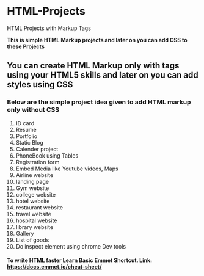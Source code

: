 # HTML-Projects
HTML Projects with Markup Tags

**This is simple HTML Markup projects and later on you can add CSS to these Projects**

## You can create HTML Markup only with tags using your HTML5 skills and later on you can add styles using CSS
### Below are the simple project idea given to add HTML markup only without CSS


1. ID card
2. Resume
3. Portfolio
4. Static Blog
5. Calender project
6. PhoneBook using Tables
7. Registration form
8. Embed Media like Youtube videos, Maps
9. Airline website
10. landing page
11. Gym website
12. college website
13. hotel website
14. restaurant website
15. travel website
16. hospital website
17. library website
18. Gallery
19. List of goods
20. Do inspect element using chrome Dev tools

#### To write HTML faster Learn Basic Emmet Shortcut. Link: https://docs.emmet.io/cheat-sheet/
